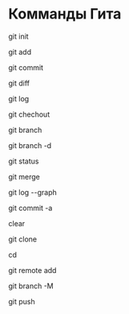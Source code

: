 # Комманды Гита

git init

git add

git commit

git diff

git log

git chechout

git branch

git branch -d

git status

git merge

git log --graph

git commit -a

clear

git clone

cd

git remote add

git branch -M

git push